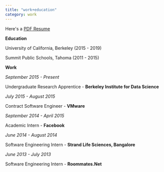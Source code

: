 ```yaml
---
title: "work+education"
category: work
---
```


Here's a [PDF Resume](/downloads/AjayRameshResume.pdf)

**Education**

University of California, Berkeley (2015 - 2019)

Summit Public Schools, Tahoma (2011 - 2015)

**Work**

*September 2015 - Present*

Undergraduate Research Apprentice - **Berkeley Institute for Data Science**

*July 2015 - August 2015*

Contract Software Engineer - **VMware**

*September 2014 - April 2015*

Academic Intern - **Facebook**

*June 2014 - August 2014*

Software Engineering Intern - **Strand Life Sciences, Bangalore**

*June 2013 - July 2013*

Software Engineering Intern - **Roommates.Net**

<br>